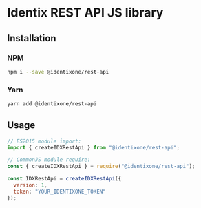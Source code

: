 # Identix REST API JS library

## Installation

### NPM

```bash
npm i --save @identixone/rest-api
```

### Yarn

```bash
yarn add @identixone/rest-api
```

## Usage

```js
// ES2015 module import:
import { createIDXRestApi } from "@identixone/rest-api";

// CommonJS module require:
const { createIDXRestApi } = require("@identixone/rest-api");

const IDXRestApi = createIDXRestApi({
  version: 1,
  token: "YOUR_IDENTIXONE_TOKEN"
});
```
